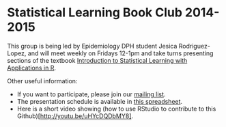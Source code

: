 Statistical Learning Book Club 2014-2015
========================================
This group is being led by Epidemiology DPH student Jesica Rodriguez-Lopez, 
and will meet weekly on Fridays 12-1pm and take turns presenting sections
of the textbook [Introduction to Statistical Learning with Applications in 
R](http://www-bcf.usc.edu/~gareth/ISL/).

Other useful information:
* If you want to participate, please join our [mailing list](https://groups.google.com/forum/#!forum/stat_learning).
* The presentation schedule is available in [this spreadsheet](https://docs.google.com/spreadsheets/d/183WX8qxeHmfmSyiVuYn5V38P_zYuwtd66SmdMPNp9CQ/edit?pli=1#gid=1037464231).
* Here is a short video showing (how to use RStudio to contribute to this Github)[http://youtu.be/uHYcDQDbMY8].

